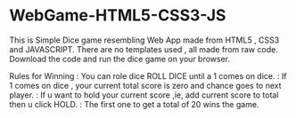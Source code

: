 # WebGame-HTML5-CSS3-JS

This is Simple Dice game resembling Web App made from HTML5 , CSS3 and JAVASCRIPT. There are no templates used , all made from raw code. Download the code and run the dice game on your browser. 

Rules for Winning
: You can role dice ROLL DICE until a 1 comes on dice.
: If 1 comes on dice , your current total score is zero and chance goes to next player.
: If u want to hold your current score ,ie, add current score to total then u click HOLD.
: The first one to get a total of 20 wins the game.


